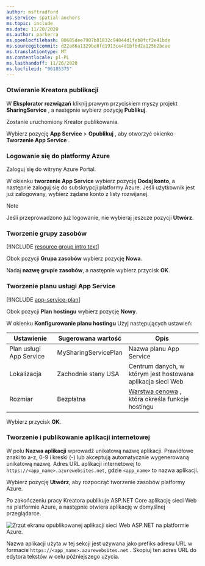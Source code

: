 ```yaml
---
author: msftradford
ms.service: spatial-anchors
ms.topic: include
ms.date: 11/20/2020
ms.author: parkerra
ms.openlocfilehash: 80685dee7907b81832c94044d1feb8fcf2e41bde
ms.sourcegitcommit: d22a86a1329be8fd1913ce4d1bfbd2a125b2bcae
ms.translationtype: MT
ms.contentlocale: pl-PL
ms.lasthandoff: 11/26/2020
ms.locfileid: "96185375"
---
```

### <a name="open-the-publish-wizard"></a>Otwieranie Kreatora publikacji

W **Eksplorator rozwiązań** kliknij prawym przyciskiem myszy projekt **SharingService** , a następnie wybierz pozycję **Publikuj**.

Zostanie uruchomiony Kreator publikowania. 

Wybierz pozycję **App Service**  >  **Opublikuj** , aby otworzyć okienko **Tworzenie App Service** .

### <a name="sign-in-to-azure"></a>Logowanie się do platformy Azure

Zaloguj się do witryny Azure Portal.

W okienku **tworzenie App Service** wybierz pozycję **Dodaj konto**, a następnie zaloguj się do subskrypcji platformy Azure. Jeśli użytkownik jest już zalogowany, wybierz żądane konto z listy rozwijanej.

   > [!NOTE]
   > Jeśli przeprowadzono już logowanie, nie wybieraj jeszcze pozycji **Utwórz**.
   >

### <a name="create-a-resource-group"></a>Tworzenie grupy zasobów

[!INCLUDE [resource group intro text](resource-group.md)]

Obok pozycji **Grupa zasobów** wybierz pozycję **Nowa**.

Nadaj **nazwę grupie zasobów**, a następnie wybierz przycisk **OK**.

### <a name="create-an-app-service-plan"></a>Tworzenie planu usługi App Service

[!INCLUDE [app-service-plan](app-service-plan.md)]

Obok pozycji **Plan hostingu** wybierz pozycję **Nowy**.

W okienku **Konfigurowanie planu hostingu** Użyj następujących ustawień:

| Ustawienie | Sugerowana wartość | Opis |
|-|-|-|
|Plan usługi App Service| MySharingServicePlan | Nazwa planu App Service |
| Lokalizacja | Zachodnie stany USA | Centrum danych, w którym jest hostowana aplikacja sieci Web |
| Rozmiar | Bezpłatna | [Warstwa cenowa](https://azure.microsoft.com/pricing/details/app-service/?ref=microsoft.com&utm_source=microsoft.com&utm_medium=docs&utm_campaign=visualstudio) , która określa funkcje hostingu |

Wybierz przycisk **OK**.

### <a name="create-and-publish-the-web-app"></a>Tworzenie i publikowanie aplikacji internetowej

W polu **Nazwa aplikacji** wprowadź unikatową nazwę aplikacji. Prawidłowe znaki to a-z, 0-9 i kreski (-) lub akceptują automatycznie wygenerowaną unikatową nazwę. Adres URL aplikacji internetowej to `https://<app_name>.azurewebsites.net`, gdzie `<app_name>` to nazwa aplikacji.

Wybierz pozycję **Utwórz**, aby rozpocząć tworzenie zasobów platformy Azure.

   Po zakończeniu pracy Kreatora publikuje ASP.NET Core aplikację sieci Web na platformie Azure, a następnie otwiera aplikację w domyślnej przeglądarce.

  ![Zrzut ekranu opublikowanej aplikacji sieci Web ASP.NET na platformie Azure.](./media/spatial-anchors-azure/web-app-running-live.png)

Nazwa aplikacji użyta w tej sekcji jest używana jako prefiks adresu URL w formacie `https://<app_name>.azurewebsites.net` . Skopiuj ten adres URL do edytora tekstów w celu późniejszego użycia.
